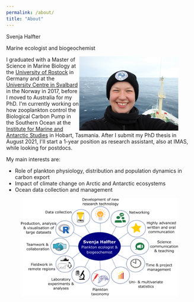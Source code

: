 ```yaml
---
permalink: /about/
title: "About"
---
```


Svenja Halfter

Marine ecologist and biogeochemist

<figure>
   <img src="/assets/images/Profile_pic.JPG" style="float: right;" height = "200" alt="">
</figure>

I graduated with a Master of Science in Marine Biology at the [University of Rostock](https://www.uni-rostock.de/en/) in Germany and at the [University Centre in Svalbard](unis.no) in the Norway in 2017, before I moved to Australia for my PhD. I'm currently working on how zooplankton control the Biological Carbon Pump in the Southern Ocean at the [Institute for Marine and Antarctic Studies](https://www.imas.utas.edu.au/) in Hobart, Tasmania. After I submit my PhD thesis in August 2021, I'll start a 1-year position as research assistant, also at IMAS, while looking for postdocs. 

My main interests are:
- Role of plankton physiology, distribution and population dynamics in carbon export
- Impact of climate change on Arctic and Antarctic ecosystems
- Ocean data collection and management


<figure>
  <img src="/assets/images/Infographic_new.png" alt="">
</figure>
